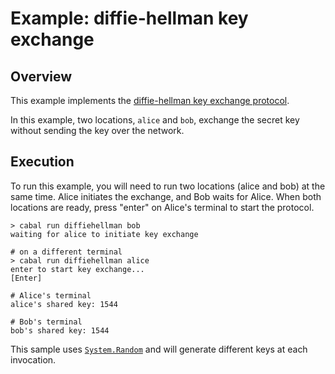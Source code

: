# Example: diffie-hellman key exchange

## Overview

This example implements the [diffie-hellman key exchange protocol](https://en.wikipedia.org/wiki/Diffie%E2%80%93Hellman_key_exchange).

In this example, two locations, `alice` and `bob`, exchange the secret key without sending the key over the network.

## Execution

To run this example, you will need to run two locations (alice and bob) at the same time. Alice initiates the exchange, and Bob waits for Alice. When both locations are ready, press "enter" on Alice's terminal to start the protocol.

```
> cabal run diffiehellman bob
waiting for alice to initiate key exchange

# on a different terminal
> cabal run diffiehellman alice
enter to start key exchange...
[Enter]

# Alice's terminal
alice's shared key: 1544

# Bob's terminal
bob's shared key: 1544
```

This sample uses [`System.Random`](https://hackage.haskell.org/package/random-1.2.1.1/docs/System-Random.html) and will generate different keys at each invocation.
